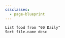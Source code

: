 ```yaml
---
cssclasses:
  - page-blueprint
---
```

```dataview
List food from "00 Daily" 
Sort file.name desc
```